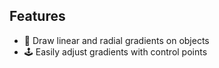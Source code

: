 ## Features

-   🎨 Draw linear and radial gradients on objects
-   🕹️ Easily adjust gradients with control points
